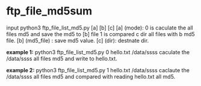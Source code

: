 # ftp_file_md5sum

input python3 ftp_file_list_md5.py [a] [b] [c]
[a] (mode):
  0 is caculate the all files md5 and save the md5 to [b] file
  1 is compared c dir all files with b md5 file.
[b] (md5_file) : save md5 value.
[c] (dir): destnate dir.



**example 1:** python3 ftp_file_list_md5.py 0 hello.txt /data/ssss
caculate the /data/ssss all files md5 and write to hello.txt.

**example 2:** python3 ftp_file_list_md5.py 1 hello.txt /data/ssss
caclaute the /data/ssss all files md5 and compared with reading hello.txt all md5.